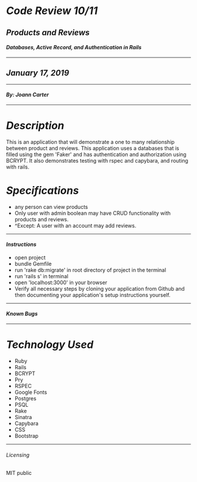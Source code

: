 
# _Code Review 10/11_
## _Products and Reviews_
#### _Databases, Active Record, and Authentication in Rails_
****************
## _January 17, 2019_
****************
#### _By: Joann Carter_
***************
# _Description_
This is an application that will demonstrate a one to many relationship between product and reviews. This application uses a databases that is filled using the gem 'Faker' and has authentication and authorization using BCRYPT. It also demonstrates testing with rspec and capybara, and routing with rails.

#  _Specifications_
* any person can view products
* Only user with admin boolean may have CRUD functionality with products and reviews.
* ^Except: A user with an account may add reviews.
******************
#### _Instructions_
* open project
* bundle Gemfile
* run 'rake db:migrate' in root directory of project in the terminal
* run 'rails s' in terminal
* open 'localhost:3000' in your browser
* Verify all necessary steps by cloning your application from Github and then documenting your application's setup instructions yourself.
***************
#### _Known Bugs_

***************
# _Technology Used_
* Ruby
* Rails
* BCRYPT
* Pry
* RSPEC
* Google Fonts
* Postgres
* PSQL
* Rake
* Sinatra
* Capybara
* CSS
* Bootstrap

*******
###### _Licensing_
MIT public
